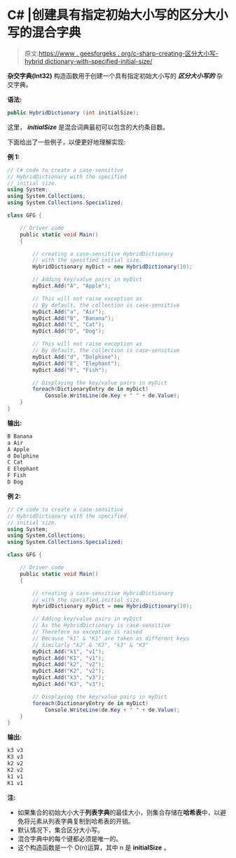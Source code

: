 # C# |创建具有指定初始大小写的区分大小写的混合字典

> 原文:[https://www . geesforgeks . org/c-sharp-creating-区分大小写-hybrid dictionary-with-specified-initial-size/](https://www.geeksforgeeks.org/c-sharp-creating-a-case-sensitive-hybriddictionary-with-specified-initial-size/)

**杂交字典(Int32)** 构造函数用于创建一个具有指定初始大小写的 ***区分大小写的*** 杂交字典。

**语法:**

```cs
public HybridDictionary (int initialSize);

```

这里， ***initialSize*** 是混合词典最初可以包含的大约条目数。

下面给出了一些例子，以便更好地理解实现:

**例 1:**

```cs
// C# code to create a case-sensitive
// HybridDictionary with the specified
// initial size.
using System;
using System.Collections;
using System.Collections.Specialized;

class GFG {

    // Driver code
    public static void Main()
    {

        // creating a case-sensitive HybridDictionary
        // with the specified initial size.
        HybridDictionary myDict = new HybridDictionary(10);

        // Adding key/value pairs in myDict
        myDict.Add("A", "Apple");

        // This will not raise exception as
        // By default, the collection is case-sensitive
        myDict.Add("a", "Air");
        myDict.Add("B", "Banana");
        myDict.Add("C", "Cat");
        myDict.Add("D", "Dog");

        // This will not raise exception as
        // By default, the collection is case-sensitive
        myDict.Add("d", "Dolphine");
        myDict.Add("E", "Elephant");
        myDict.Add("F", "Fish");

        // Displaying the key/value pairs in myDict
        foreach(DictionaryEntry de in myDict)
            Console.WriteLine(de.Key + " " + de.Value);
    }
}
```

**输出:**

```cs
B Banana
a Air
A Apple
d Dolphine
C Cat
E Elephant
F Fish
D Dog

```

**例 2:**

```cs
// C# code to create a case-sensitive
// HybridDictionary with the specified
// initial size.
using System;
using System.Collections;
using System.Collections.Specialized;

class GFG {

    // Driver code
    public static void Main()
    {

        // creating a case-sensitive HybridDictionary
        // with the specified initial size.
        HybridDictionary myDict = new HybridDictionary(10);

        // Adding key/value pairs in myDict
        // As the HybridDictionary is case-sensitive
        // Therefore no exception is raised
        // Because "k1" & "K1" are taken as different keys
        // Similarly "k2" & "K2", "k3" & "K3"
        myDict.Add("k1", "v1");
        myDict.Add("K1", "v1");
        myDict.Add("k2", "v2");
        myDict.Add("K2", "v2");
        myDict.Add("k3", "v3");
        myDict.Add("K3", "v3");

        // Displaying the key/value pairs in myDict
        foreach(DictionaryEntry de in myDict)
            Console.WriteLine(de.Key + " " + de.Value);
    }
}
```

**输出:**

```cs
k3 v3
K3 v3
k2 v2
K2 v2
k1 v1
K1 v1

```

**注:**

*   如果集合的初始大小大于**列表字典**的最佳大小，则集合存储在**哈希表**中，以避免将元素从列表字典复制到哈希表的开销。
*   默认情况下，集合区分大小写。
*   混合字典中的每个键都必须是唯一的。
*   这个构造函数是一个 O(n)运算，其中 n 是 **initialSize** 。